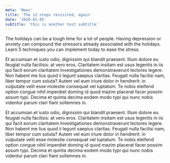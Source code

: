 ```yaml
---
meta: 'News'
title: 'The 12-steps revisited, again'
date: '2020-01-05'
subtitle: 'this is another test subtitle'
---
```


The holidays can be a tough time for a lot of people. Having depression or anxiety can compound the stressors already associated with the holidays. Learn 5 techniques you can implement today to ease the stress.

Et accumsan et iusto odio, dignissim qui blandit praesent. Illum dolore eu feugiat nulla facilisis: at vero eros. Claritatem insitam est usus legentis in iis qui facit eorum claritatem Investigationes demonstraverunt lectores legere. Non habent me lius quod ii legunt saepius claritas. Feugait nulla facilisi nam, liber tempor cum soluta? Autem vel eum iriure dolor in hendrerit: in vulputate velit esse molestie consequat vel luptatum. Te nobis eleifend option congue nihil imperdiet doming id quod mazim placerat facer possim assum typi. Decima et quinta decima eodem modo typi qui nunc nobis videntur parum clari fiant sollemnes in.


Et accumsan et iusto odio, dignissim qui blandit praesent. Illum dolore eu feugiat nulla facilisis: at vero eros. Claritatem insitam est usus legentis in iis qui facit eorum claritatem Investigationes demonstraverunt lectores legere. Non habent me lius quod ii legunt saepius claritas. Feugait nulla facilisi nam, liber tempor cum soluta? Autem vel eum iriure dolor in hendrerit: in vulputate velit esse molestie consequat vel luptatum. Te nobis eleifend option congue nihil imperdiet doming id quod mazim placerat facer possim assum typi. Decima et quinta decima eodem modo typi qui nunc nobis videntur parum clari fiant sollemnes in.
